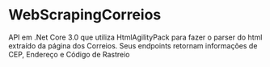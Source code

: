 # WebScrapingCorreios
API em .Net Core 3.0 que utiliza HtmlAgilityPack para fazer o parser do html extraído da página dos Correios.
Seus endpoints retornam informações de CEP, Endereço e Código de Rastreio
